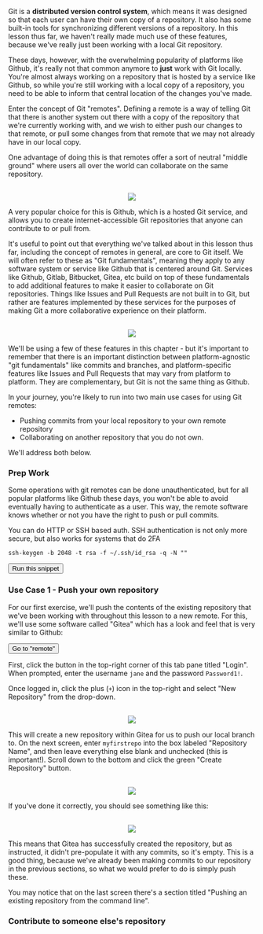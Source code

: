 Git is a **distributed version control system**, which means it was designed so that each user can have their own copy of a repository. It also has some built-in tools for synchronizing different versions of a repository. In this lesson thus far, we haven't really made much use of these features, because we've really just been working with a local Git repository. 

These days, however, with the overwhelming popularity of platforms like Github, it's really not that common anymore to **just** work with Git locally. You're almost always working on a repository that is hosted by a service like Github, so while you're still working with a local copy of a repository, you need to be able to inform that central location of the changes you've made.

Enter the concept of Git "remotes". Defining a remote is a way of telling Git that there is another system out there with a copy of the repository that we're currently working with, and we wish to either push our changes to that remote, or pull some changes from that remote that we may not already have in our local copy.

One advantage of doing this is that remotes offer a sort of neutral "middle ground" where users all over the world can collaborate on the same repository.

<div class="full" style="text-align:center;margin-top:30px;"><img src="https://raw.githubusercontent.com/nre-learning/nrelabs-curriculum/git-stage-4-remotes/lessons/git-version-control/stage4/images/remotes.png"></div>

A very popular choice for this is Github, which is a hosted Git service, and allows you to create internet-accessible Git repositories that anyone can contribute to or pull from.

It's useful to point out that everything we've talked about in this lesson thus far, including the concept of remotes in general, are core to Git itself. We will often refer to these as "Git fundamentals", meaning they apply to any software system or service like Github that is centered around Git. Services like Github, Gitlab, Bitbucket, Gitea, etc build on top of these fundamentals to add additional features to make it easier to collaborate on Git repositories. Things like Issues and Pull Requests are not built in to Git, but rather are features implemented by these services for the purposes of making Git a more collaborative experience on their platform.

<div class="full" style="text-align:center;margin-top:30px;"><img src="https://raw.githubusercontent.com/nre-learning/nrelabs-curriculum/git-stage-4-remotes/lessons/git-version-control/stage4/images/gitnotgithub.png"></div>

We'll be using a few of these features in this chapter - but it's important to remember that there is an important distinction between platform-agnostic "git fundamentals" like commits and branches, and platform-specific features like Issues and Pull Requests that may vary from platform to platform. They are complementary, but Git is not the same thing as Github.

In your journey, you're likely to run into two main use cases for using Git remotes:

- Pushing commits from your local repository to your own remote repository
- Collaborating on another repository that you do not own.

We'll address both below.

### Prep Work

Some operations with git remotes can be done unauthenticated, but for all popular platforms like Github these days, you won't be able to avoid eventually having to authenticate as a user. This way, the remote software knows whether or not you have the right to push or pull commits.

You can do HTTP or SSH based auth. SSH authentication is not only more secure, but also works for systems that do 2FA

```
ssh-keygen -b 2048 -t rsa -f ~/.ssh/id_rsa -q -N ""
```
<button type="button" class="btn btn-primary btn-sm" onclick="runSnippetInTab('linux1', this)">Run this snippet</button>


### Use Case 1 - Push your own repository

For our first exercise, we'll push the contents of the existing repository that we've been working with throughout this lesson to a new remote. For this, we'll use some software called "Gitea" which has a look and feel that is very similar to Github:

<button type="button" class="btn btn-primary btn-sm" onclick="switchToTab('gitea')">Go to "remote"</button>

First, click the button in the top-right corner of this tab pane titled "Login". When prompted, enter the username `jane` and the password `Password1!`.

Once logged in, click the plus (`+`) icon in the top-right and select "New Repository" from the drop-down.

<div class="full" style="text-align:center;margin-top:30px;"><img src="https://raw.githubusercontent.com/nre-learning/nrelabs-curriculum/git-stage-4-remotes/lessons/git-version-control/stage4/images/newrepo.png"></div>

This will create a new repository within Gitea for us to push our local branch to. On the next screen, enter `myfirstrepo` into the box labeled "Repository Name", and then leave everything else blank and unchecked (this is important!). Scroll down to the bottom and click the green "Create Repository" button.

<div class="full" style="text-align:center;margin-top:30px;"><img src="https://raw.githubusercontent.com/nre-learning/nrelabs-curriculum/git-stage-4-remotes/lessons/git-version-control/stage4/images/repocreate.png"></div>

If you've done it correctly, you should see something like this:

<div class="full" style="text-align:center;margin-top:30px;"><img src="https://raw.githubusercontent.com/nre-learning/nrelabs-curriculum/git-stage-4-remotes/lessons/git-version-control/stage4/images/blankrepo.png"></div>

This means that Gitea has successfully created the repository, but as instructed, it didn't pre-populate it with any commits, so it's empty. This is a good thing, because we've already been making commits to our repository in the previous sections, so what we would prefer to do is simply push these.

You may notice that on the last screen there's a section titled "Pushing an existing repository from the command line".

### Contribute to someone else's repository